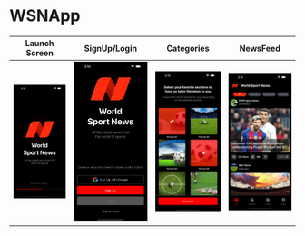 # WSNApp


| Launch Screen | SignUp/Login |   Categories |   NewsFeed    |
| --------------|--------------|--------------|---------------|
|  ![](10.png)  | ![](20.png)  |  ![](30.png) |  ![](40.png)  |



